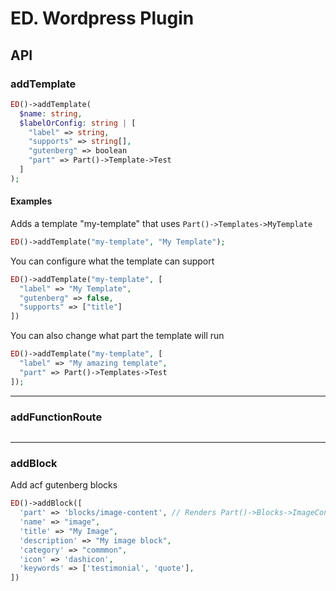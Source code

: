 # **ED. Wordpress Plugin**

## **API**

### **addTemplate**

```php
ED()->addTemplate(
  $name: string,
  $labelOrConfig: string | [
    "label" => string,
    "supports" => string[],
    "gutenberg" => boolean
    "part" => Part()->Template->Test
  ]
);
```

#### **Examples**

Adds a template "my-template" that uses `Part()->Templates->MyTemplate`

```php
ED()->addTemplate("my-template", "My Template");
```

You can configure what the template can support

```php
ED()->addTemplate("my-template", [
  "label" => "My Template",
  "gutenberg" => false,
  "supports" => ["title"]
])
```

You can also change what part the template will run

```php
ED()->addTemplate("my-template", [
  "label" => "My amazing template",
  "part" => Part()->Templates->Test
]);
```

---

### **addFunctionRoute**

```php

```

---

### **addBlock**

Add acf gutenberg blocks

```php
ED()->addBlock([
  'part' => 'blocks/image-content', // Renders Part()->Blocks->ImageContent()
  'name' => "image",
  'title' => "My Image",
  'description' => "My image block",
  'category' => "commmon",
  'icon' => 'dashicon',
  'keywords' => ['testimonial', 'quote'],
])
```
